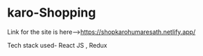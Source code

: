 # karo-Shopping
Link for the site is here-->https://shopkarohumaresath.netlify.app/

Tech stack used-  React JS , Redux
